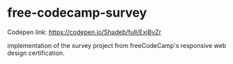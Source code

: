 # free-codecamp-survey

Codepen link:
https://codepen.io/Shadeb/full/ExjBvZr

implementation of the survey project from freeCodeCamp's responsive web design certification.
